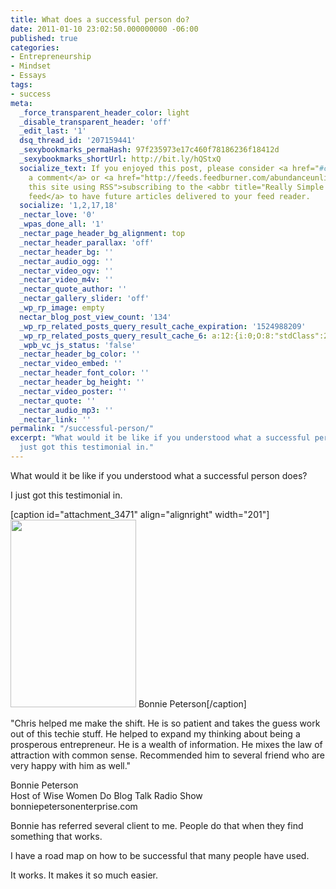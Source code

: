 ```yaml
---
title: What does a successful person do?
date: 2011-01-10 23:02:50.000000000 -06:00
published: true
categories:
- Entrepreneurship
- Mindset
- Essays
tags:
- success
meta:
  _force_transparent_header_color: light
  _disable_transparent_header: 'off'
  _edit_last: '1'
  dsq_thread_id: '207159441'
  _sexybookmarks_permaHash: 97f235973e17c460f78186236f18412d
  _sexybookmarks_shortUrl: http://bit.ly/hQStxQ
  socialize_text: If you enjoyed this post, please consider <a href="#comments">leaving
    a comment</a> or <a href="http://feeds.feedburner.com/abundanceunlimited" title="Syndicate
    this site using RSS">subscribing to the <abbr title="Really Simple Syndication">RSS</abbr>
    feed</a> to have future articles delivered to your feed reader.
  socialize: '1,2,17,18'
  _nectar_love: '0'
  _wpas_done_all: '1'
  _nectar_page_header_bg_alignment: top
  _nectar_header_parallax: 'off'
  _nectar_header_bg: ''
  _nectar_audio_ogg: ''
  _nectar_video_ogv: ''
  _nectar_video_m4v: ''
  _nectar_quote_author: ''
  _nectar_gallery_slider: 'off'
  _wp_rp_image: empty
  nectar_blog_post_view_count: '134'
  _wp_rp_related_posts_query_result_cache_expiration: '1524988209'
  _wp_rp_related_posts_query_result_cache_6: a:12:{i:0;O:8:"stdClass":2:{s:7:"post_id";s:4:"3466";s:5:"score";s:17:"63.74345981878872";}i:1;O:8:"stdClass":2:{s:7:"post_id";s:4:"4137";s:5:"score";s:17:"56.14127692934699";}i:2;O:8:"stdClass":2:{s:7:"post_id";s:4:"1373";s:5:"score";s:17:"24.92650003841348";}i:3;O:8:"stdClass":2:{s:7:"post_id";s:4:"3577";s:5:"score";s:18:"23.162138907994823";}i:4;O:8:"stdClass":2:{s:7:"post_id";s:4:"3463";s:5:"score";s:17:"22.73586013848648";}i:5;O:8:"stdClass":2:{s:7:"post_id";s:4:"3540";s:5:"score";s:18:"21.206647849407886";}i:6;O:8:"stdClass":2:{s:7:"post_id";s:4:"1811";s:5:"score";s:18:"20.704018992820934";}i:7;O:8:"stdClass":2:{s:7:"post_id";s:4:"1160";s:5:"score";s:18:"20.704018992820934";}i:8;O:8:"stdClass":2:{s:7:"post_id";s:3:"309";s:5:"score";s:18:"19.837043432540625";}i:9;O:8:"stdClass":2:{s:7:"post_id";s:4:"3153";s:5:"score";s:18:"19.093257841865732";}i:10;O:8:"stdClass":2:{s:7:"post_id";s:3:"327";s:5:"score";s:18:"19.009423272071665";}i:11;O:8:"stdClass":2:{s:7:"post_id";s:4:"1085";s:5:"score";s:17:"18.92438431917732";}}
  _wpb_vc_js_status: 'false'
  _nectar_header_bg_color: ''
  _nectar_video_embed: ''
  _nectar_header_font_color: ''
  _nectar_header_bg_height: ''
  _nectar_video_poster: ''
  _nectar_quote: ''
  _nectar_audio_mp3: ''
  _nectar_link: ''
permalink: "/successful-person/"
excerpt: "What would it be like if you understood what a successful person does?\r\n\r\nI
  just got this testimonial in."
---
```

What would it be like if you understood what a successful person does?

I just got this testimonial in.

[caption id="attachment_3471" align="alignright" width="201"]<img class="size-medium wp-image-3471" title="Bonnie Peterson" src="{{ site.baseurl }}/posts/2011/01/umm2-201x300.jpg" alt="" width="201" height="300" /> Bonnie Peterson[/caption]

"Chris helped me make the shift. He is so patient and takes the guess work out of this techie stuff. He helped to expand my thinking about being a prosperous entrepreneur. He is a wealth of information. He mixes the law of attraction with common sense. Recommended him to several friend who are very happy with him as well."

Bonnie Peterson<br />
Host of Wise Women Do Blog Talk Radio Show<br />
bonniepetersonenterprise.com

Bonnie has referred several client to me. People do that when they find something that works.

I have a road map on how to be successful that many people have used.

It works. It makes it so much easier.
